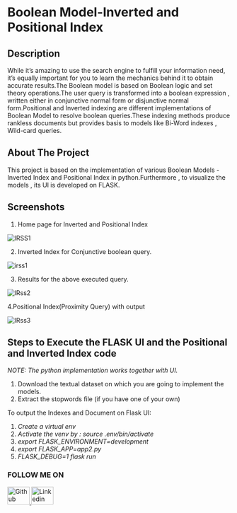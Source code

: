 # Boolean Model-Inverted and Positional Index

## Description
While it’s amazing to use the search engine to fulfill your information need, it’s equally important for you to learn the mechanics behind it to obtain accurate results.The Boolean model is based on Boolean logic and set theory operations.The user query is transformed into a boolean expression , written either in conjunctive normal form or disjunctive normal form.Positional and Inverted indexing are different implementations of Boolean Model to resolve boolean queries.These indexing methods produce rankless documents but provides basis to models like Bi-Word indexes , Wild-card queries.


## About The Project
This project is based on the implementation of various Boolean Models - Inverted Index and Positional Index in python.Furthermore , to visualize the models , its UI is developed on FLASK.

## Screenshots
1. Home page for Inverted and Positional Index

![IRSS1](https://user-images.githubusercontent.com/29493186/160458072-9470128f-2494-4760-b6c8-0964355d6934.png)

2. Inverted Index for Conjunctive boolean query.

![irss1](https://user-images.githubusercontent.com/29493186/160457618-aa1ac5e1-4386-4b8b-8400-187632d19995.png)

3. Results for the above executed query.

![IRss2](https://user-images.githubusercontent.com/29493186/160458066-33dc1b87-c761-43e7-8a02-0cd7d9026519.png)

4.Positional Index(Proximity Query) with output 

![IRss3](https://user-images.githubusercontent.com/29493186/160458070-77a9497d-8620-4419-8bce-8a7be0595e2f.png)


## Steps to Execute the FLASK UI and the Positional and Inverted Index code
_NOTE: The python implementation works together with UI._

1. Download the textual dataset on which you are going to implement the models.
2. Extract the stopwords file (if you have one of your own)

To output the Indexes and Document on Flask UI:

1. _Create a virtual env_
2. _Activate the venv by : source .env/bin/activate_
3. _export FLASK_ENVIRONMENT=development_
4. _export FLASK_APP=app2.py_
5. _FLASK_DEBUG=1 flask run_

### FOLLOW ME ON 
<a href="https://github.com/ahsannaqvii">
         <img alt="Github" src="https://i.stack.imgur.com/tskMh.png"
         width=50" height="40"/>
<a href="https://www.linkedin.com/in/ahsannaqvii/">
         <img alt="Linkedin" src="https://i.stack.imgur.com/gVE0j.png"
         width=50" height="40"/>

